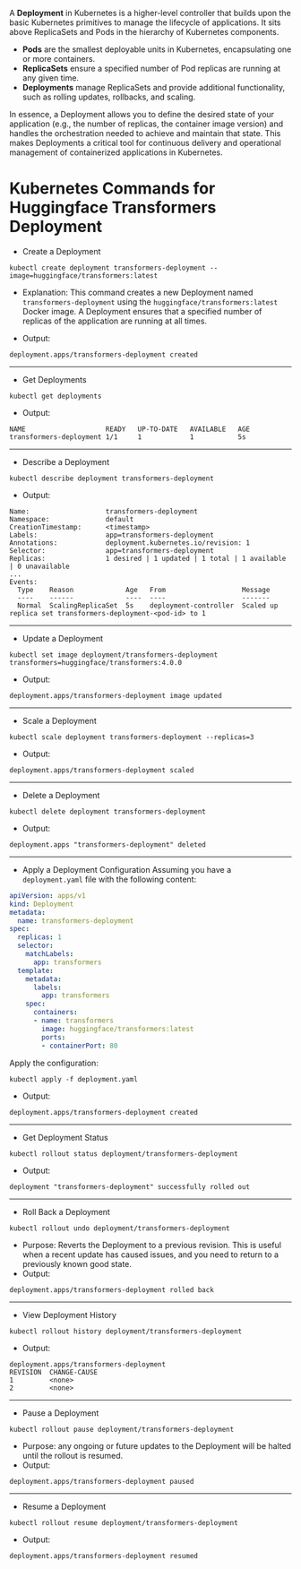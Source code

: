 A **Deployment** in Kubernetes is a higher-level controller that builds upon the basic Kubernetes primitives to manage the lifecycle of applications. It sits above ReplicaSets and Pods in the hierarchy of Kubernetes components. 

- **Pods** are the smallest deployable units in Kubernetes, encapsulating one or more containers.
- **ReplicaSets** ensure a specified number of Pod replicas are running at any given time.
- **Deployments** manage ReplicaSets and provide additional functionality, such as rolling updates, rollbacks, and scaling.

In essence, a Deployment allows you to define the desired state of your application (e.g., the number of replicas, the container image version) and handles the orchestration needed to achieve and maintain that state. This makes Deployments a critical tool for continuous delivery and operational management of containerized applications in Kubernetes.


# Kubernetes Commands for Huggingface Transformers Deployment

* Create a Deployment
```
kubectl create deployment transformers-deployment --image=huggingface/transformers:latest
```
* Explanation: This command creates a new Deployment named `transformers-deployment` using the `huggingface/transformers:latest` Docker image. A Deployment ensures that a specified number of replicas of the application are running at all times.

* Output:
```
deployment.apps/transformers-deployment created
```
---
* Get Deployments
```
kubectl get deployments
```
* Output:
```
NAME                    READY   UP-TO-DATE   AVAILABLE   AGE
transformers-deployment 1/1     1            1           5s
```
---
* Describe a Deployment
```
kubectl describe deployment transformers-deployment
```
* Output:
```
Name:                   transformers-deployment
Namespace:              default
CreationTimestamp:      <timestamp>
Labels:                 app=transformers-deployment
Annotations:            deployment.kubernetes.io/revision: 1
Selector:               app=transformers-deployment
Replicas:               1 desired | 1 updated | 1 total | 1 available | 0 unavailable
...
Events:
  Type    Reason             Age   From                   Message
  ----    ------             ----  ----                   -------
  Normal  ScalingReplicaSet  5s    deployment-controller  Scaled up replica set transformers-deployment-<pod-id> to 1
```
---
* Update a Deployment
```
kubectl set image deployment/transformers-deployment transformers=huggingface/transformers:4.0.0
```
* Output:
```
deployment.apps/transformers-deployment image updated
```
---
* Scale a Deployment
```
kubectl scale deployment transformers-deployment --replicas=3
```
* Output:
```
deployment.apps/transformers-deployment scaled
```
---
* Delete a Deployment
```
kubectl delete deployment transformers-deployment
```
* Output:
```
deployment.apps "transformers-deployment" deleted
```
---
* Apply a Deployment Configuration
Assuming you have a `deployment.yaml` file with the following content:
```yaml
apiVersion: apps/v1
kind: Deployment
metadata:
  name: transformers-deployment
spec:
  replicas: 1
  selector:
    matchLabels:
      app: transformers
  template:
    metadata:
      labels:
        app: transformers
    spec:
      containers:
      - name: transformers
        image: huggingface/transformers:latest
        ports:
        - containerPort: 80
```
Apply the configuration:
```
kubectl apply -f deployment.yaml
```
* Output:
```
deployment.apps/transformers-deployment created
```
---
* Get Deployment Status
```
kubectl rollout status deployment/transformers-deployment
```
* Output:
```
deployment "transformers-deployment" successfully rolled out
```
---
* Roll Back a Deployment
```
kubectl rollout undo deployment/transformers-deployment
```
* Purpose: Reverts the Deployment to a previous revision. This is useful when a recent update has caused issues, and you need to return to a previously known good state.
* Output:
```
deployment.apps/transformers-deployment rolled back
```
---
* View Deployment History
```
kubectl rollout history deployment/transformers-deployment
```
* Output:
```
deployment.apps/transformers-deployment
REVISION  CHANGE-CAUSE
1         <none>
2         <none>
```
---
* Pause a Deployment
```
kubectl rollout pause deployment/transformers-deployment
```
* Purpose: any ongoing or future updates to the Deployment will be halted until the rollout is resumed.
* Output:
```
deployment.apps/transformers-deployment paused
```
---
* Resume a Deployment
```
kubectl rollout resume deployment/transformers-deployment
```
* Output:
```
deployment.apps/transformers-deployment resumed
```
